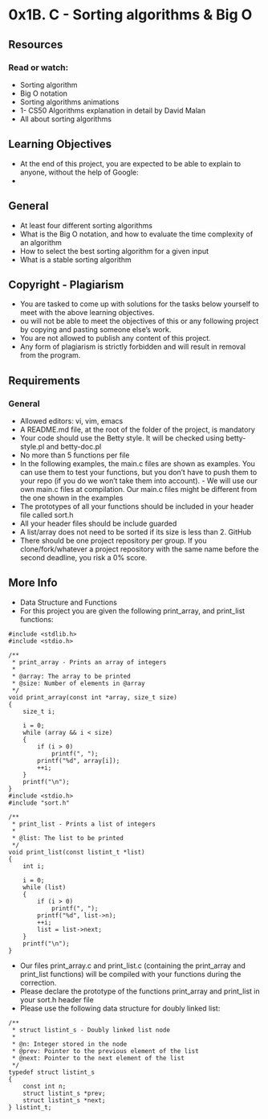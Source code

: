# 0x1B. C - Sorting algorithms & Big O
## Resources
### Read or watch:
- Sorting algorithm
- Big O notation
- Sorting algorithms animations
- 1- CS50 Algorithms explanation in detail by David Malan
- All about sorting algorithms
  
## Learning Objectives
- At the end of this project, you are expected to be able to explain to anyone, without the help of Google:
- 
## General
- At least four different sorting algorithms
- What is the Big O notation, and how to evaluate the time complexity of an algorithm
- How to select the best sorting algorithm for a given input
- What is a stable sorting algorithm
  
## Copyright - Plagiarism
- You are tasked to come up with solutions for the tasks below yourself to meet with the above learning objectives.
- ou will not be able to meet the objectives of this or any following project by copying and pasting someone else’s work.
- You are not allowed to publish any content of this project.
- Any form of plagiarism is strictly forbidden and will result in removal from the program.
  
## Requirements
### General
- Allowed editors: vi, vim, emacs
- A README.md file, at the root of the folder of the project, is mandatory
- Your code should use the Betty style. It will be checked using betty-style.pl and betty-doc.pl
- No more than 5 functions per file
- In the following examples, the main.c files are shown as examples. You can use them to test your functions, but you don’t have to push them to your repo (if you do we won’t take them into account). - We will use our own main.c files at compilation. Our main.c files might be different from the one shown in the examples
- The prototypes of all your functions should be included in your header file called sort.h
- All your header files should be include guarded
- A list/array does not need to be sorted if its size is less than 2.
GitHub
- There should be one project repository per group. If you clone/fork/whatever a project repository with the same name before the second deadline, you risk a 0% score.

## More Info
- Data Structure and Functions
- For this project you are given the following print_array, and print_list functions:
```
#include <stdlib.h>
#include <stdio.h>

/**
 * print_array - Prints an array of integers
 *
 * @array: The array to be printed
 * @size: Number of elements in @array
 */
void print_array(const int *array, size_t size)
{
    size_t i;

    i = 0;
    while (array && i < size)
    {
        if (i > 0)
            printf(", ");
        printf("%d", array[i]);
        ++i;
    }
    printf("\n");
}
#include <stdio.h>
#include "sort.h"

/**
 * print_list - Prints a list of integers
 *
 * @list: The list to be printed
 */
void print_list(const listint_t *list)
{
    int i;

    i = 0;
    while (list)
    {
        if (i > 0)
            printf(", ");
        printf("%d", list->n);
        ++i;
        list = list->next;
    }
    printf("\n");
}
```
- Our files print_array.c and print_list.c (containing the print_array and print_list functions) will be compiled with your functions during the correction.
- Please declare the prototype of the functions print_array and print_list in your sort.h header file
- Please use the following data structure for doubly linked list:
```
/**
 * struct listint_s - Doubly linked list node
 *
 * @n: Integer stored in the node
 * @prev: Pointer to the previous element of the list
 * @next: Pointer to the next element of the list
 */
typedef struct listint_s
{
    const int n;
    struct listint_s *prev;
    struct listint_s *next;
} listint_t;
```
